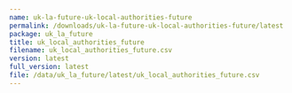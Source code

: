 ```yaml
---
name: uk-la-future-uk-local-authorities-future
permalink: /downloads/uk-la-future-uk-local-authorities-future/latest
package: uk_la_future
title: uk_local_authorities_future
filename: uk_local_authorities_future.csv
version: latest
full_version: latest
file: /data/uk_la_future/latest/uk_local_authorities_future.csv
---
```

